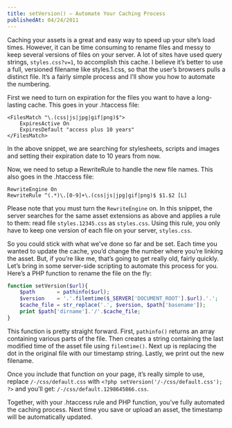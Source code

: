 ```yaml
---
title: setVersion() – Automate Your Caching Process
publishedAt: 04/24/2011
---
```

Caching your assets is a great and easy way to speed up your site’s load times. However, it can be time consuming to rename files and messy to keep several versions of files on your server. A lot of sites have used query strings, `styles.css?v=1`, to accomplish this cache. I believe it’s better to use a full, versioned filename like styles.1.css, so that the user’s browsers pulls a distinct file. It’s a fairly simple process and I’ll show you how to automate the numbering.

First we need to turn on expiration for the files you want to have a long-lasting cache. This goes in your .htaccess file:

```bash[.htaccess]
<FilesMatch "\.(css|js|jpg|gif|png)$">
	ExpiresActive On
	ExpiresDefault "access plus 10 years"
</FilesMatch>
```

In the above snippet, we are searching for stylesheets, scripts and images and setting their expiration date to 10 years from now.

Now, we need to setup a RewriteRule to handle the new file names. This also goes in the .htaccess file:

```bash[.htaccess]
RewriteEngine On
RewriteRule ^(.*)\.[0-9]+\.(css|js|jpg|gif|png)$ $1.$2 [L]
```

Please note that you must turn the `RewriteEngine` on. In this snippet, the server searches for the same asset extensions as above and applies a rule to them: read file `styles.12345.css` as `styles.css`. Using this rule, you only have to keep one version of each file on your server, `styles.css`.

So you could stick with what we’ve done so far and be set. Each time you wanted to update the cache, you’d change the number where you’re linking the asset. But, if you’re like me, that’s going to get really old, fairly quickly. Let’s bring in some server-side scripting to automate this process for you. Here’s a PHP function to rename the file on the fly:

```php
function setVersion($url){
	$path       = pathinfo($url);
	$version    = '.'.filemtime($_SERVER['DOCUMENT_ROOT'].$url).'.';
	$cache_file = str_replace('.', $version, $path['basename']);
	print $path['dirname'].'/'.$cache_file;
}
```

This function is pretty straight forward. First, `pathinfo()` returns an array containing various parts of the file. Then creates a string containing the last modified time of the asset file using `filemtime()`. Next up is replacing the dot in the original file with our timestamp string. Lastly, we print out the new filename.

Once you include that function on your page, it’s really simple to use, replace `/-/css/default.css`
with `<?php setVersion('/-/css/default.css'); ?>` and you’ll get: `/-/css/default.1298645866.css`.

Together, with your .htaccess rule and PHP function, you’ve fully automated the caching process. Next time you save or upload an asset, the timestamp will be automatically updated.
